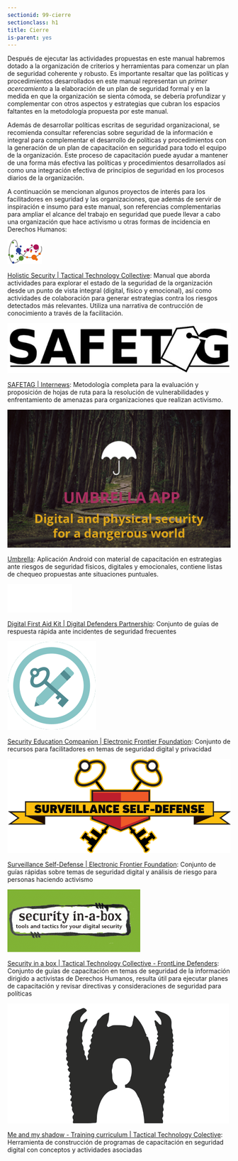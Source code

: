 ```yaml
---
sectionid: 99-cierre
sectionclass: h1
title: Cierre
is-parent: yes
---
```


Después de ejecutar las actividades propuestas en este manual habremos dotado a la organización de criterios y herramientas para comenzar un plan de seguridad coherente y robusto. Es importante resaltar que las políticas y procedimientos desarrollados en este manual representan un *primer acercamiento* a la elaboración de un plan de seguridad formal y en la medida en que la organización se sienta cómoda, se debería profundizar y complementar con otros aspectos y estrategias que cubran los espacios faltantes en la metodología propuesta por este manual.

Además de desarrollar políticas escritas de seguridad organizacional, se recomienda consultar referencias sobre seguridad de la información e integral para complementar el desarrollo de políticas y procedimientos con la generación de un plan de capacitación en seguridad para todo el equipo de la organización. Este proceso de capacitación puede ayudar a mantener de una forma más efectiva las políticas y procedimientos desarrollados así como una integración efectiva de principios de seguridad en los procesos diarios de la organización.

A continuación se mencionan algunos proyectos de interés para los facilitadores en seguridad y las organizaciones, que además de servir de inspiración e insumo para este manual, son referencias complementarias para ampliar el alcance del trabajo en seguridad que puede llevar a cabo una organización que hace activismo u otras formas de incidencia en Derechos Humanos:

![logo](../img/9901/holistic.png)

[Holistic Security | Tactical Technology Collective](https://holistic-security.tacticaltech.org): Manual que aborda actividades para explorar el estado de la seguridad de la organización desde un punto de vista integral (digital, físico y emocional), así como actividades de colaboración para generar estrategias contra los riesgos detectados más relevantes. Utiliza una narrativa de contrucción de conocimiento a través de la facilitación.

![logo](../img/9901/safetag.jpg)

[SAFETAG | Internews](https://safetag.org): Metodología completa para la evaluación y proposición de hojas de ruta para la resolución de vulnerabilidades y enfrentamiento de amenazas para organizaciones que realizan activismo.

![logo](../img/9901/umbrella.png)

[Umbrella](https://secfirst.org): Aplicación Android con material de capacitación en estrategias ante riesgos de seguridad físicos, digitales y emocionales, contiene listas de chequeo propuestas ante situaciones puntuales.

![logo](../img/9901/dfak.png)

[Digital First Aid Kit | Digital Defenders Partnership](https://rarenet.github.io/DFAK/es/): Conjunto de guías de respuesta rápida ante incidentes de seguridad frecuentes

![logo](../img/9901/securitycompanion.png)

[Security Education Companion | Electronic Frontier Foundation](https://sec.eff.org): Conjunto de recursos para facilitadores en temas de seguridad digital y privacidad

![logo](../img/9901/ssd.png)

[Surveillance Self-Defense | Electronic Frontier Foundation](https://ssd.eff.org): Conjunto de guías rápidas sobre temas de seguridad digital y análisis de riesgo para personas haciendo activismo

![logo](../img/9901/securityinabox.png)

[Security in a box | Tactical Technology Collective - FrontLine Defenders](https://securityinabox.org/en/): Conjunto de guías de capacitación en temas de seguridad de la información dirigido a activistas de Derechos Humanos, resulta útil para ejecutar planes de capacitación y revisar directivas y consideraciones de seguridad para políticas

![logo](../img/9901/myshadow.png)

[Me and my shadow - Training curriculum | Tactical Technology Colective](https://myshadow.org/train): Herramienta de construcción de programas de capacitación en seguridad digital con conceptos y actividades asociadas
